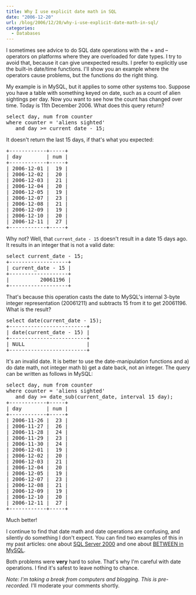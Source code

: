 ```yaml
---
title: Why I use explicit date math in SQL
date: "2006-12-20"
url: /blog/2006/12/20/why-i-use-explicit-date-math-in-sql/
categories:
  - Databases
---
```

I sometimes see advice to do SQL date operations with the + and &#8211; operators on platforms where they are overloaded for date types. I try to avoid that, because it can give unexpected results. I prefer to explicitly use the built-in date/time functions. I'll show you an example where the operators cause problems, but the functions do the right thing.

My example is in MySQL, but it applies to some other systems too. Suppose you have a table with something keyed on date, such as a count of alien sightings per day. Now you want to see how the count has changed over time. Today is 11th December 2006. What does this query return?

<pre>select day, num from counter
where counter = 'aliens sighted'
   and day &gt;= current_date - 15;</pre>

It doesn't return the last 15 days, if that's what you expected:

<pre>+------------+-----+
| day        | num |
+------------+-----+
| 2006-12-01 |  19 | 
| 2006-12-02 |  20 | 
| 2006-12-03 |  21 | 
| 2006-12-04 |  20 | 
| 2006-12-05 |  19 | 
| 2006-12-07 |  23 | 
| 2006-12-08 |  21 | 
| 2006-12-09 |  19 | 
| 2006-12-10 |  20 | 
| 2006-12-11 |  27 | 
+------------+-----+</pre>

Why not? Well, that `current_date - 15` doesn't result in a date 15 days ago. It results in an integer that is not a valid date:

<pre>select current_date - 15;
+-------------------+
| current_date - 15 |
+-------------------+
|          20061196 | 
+-------------------+</pre>

That's because this operation casts the date to MySQL's internal 3-byte integer representation (20061211) and subtracts 15 from it to get 20061196. What is the result?

<pre>select date(current_date - 15);
+-------------------------+
| date(current_date - 15) |
+-------------------------+
| NULL                    | 
+-------------------------+</pre>

It's an invalid date. It is better to use the date-manipulation functions and a) do date math, not integer math b) get a date back, not an integer. The query can be written as follows in MySQL:

<pre>select day, num from counter
where counter = 'aliens sighted'
   and day &gt;= date_sub(current_date, interval 15 day);
+------------+-----+
| day        | num |
+------------+-----+
| 2006-11-26 |  23 | 
| 2006-11-27 |  26 | 
| 2006-11-28 |  24 | 
| 2006-11-29 |  23 | 
| 2006-11-30 |  24 | 
| 2006-12-01 |  19 | 
| 2006-12-02 |  20 | 
| 2006-12-03 |  21 | 
| 2006-12-04 |  20 | 
| 2006-12-05 |  19 | 
| 2006-12-07 |  23 | 
| 2006-12-08 |  21 | 
| 2006-12-09 |  19 | 
| 2006-12-10 |  20 | 
| 2006-12-11 |  27 | 
+------------+-----+</pre>

Much better!

I continue to find that date math and date operations are confusing, and silently do something I don't expect. You can find two examples of this in my past articles: one about [SQL Server 2000](/blog/2005/12/04/sql-server-2000-date-and-time-puzzler/) and one about [BETWEEN in MySQL](/blog/2006/09/12/type-conversion-semantics-of-mysqls-between-operator/).

Both problems were **very** hard to solve. That's why I'm careful with date operations. I find it's safest to leave nothing to chance.

*Note: I'm taking a break from computers and blogging. This is pre-recorded.* I'll moderate your comments shortly.


